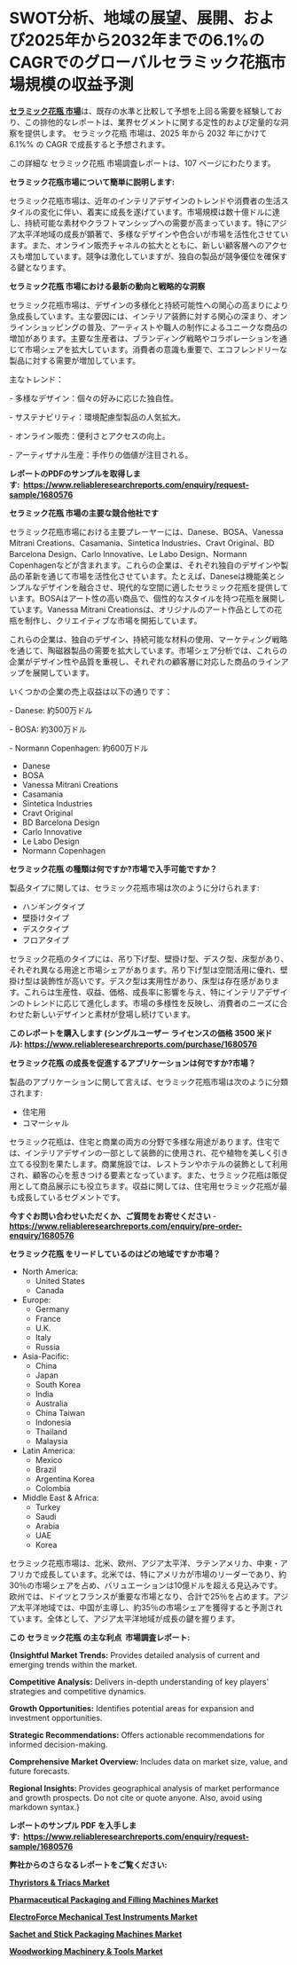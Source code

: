 <p><h1>SWOT分析、地域の展望、展開、および2025年から2032年までの6.1%のCAGRでのグローバルセラミック花瓶市場規模の収益予測</h1></p><p data-sourcepos="1:1-1:157"><strong><a href="https://www.reliableresearchreports.com/ceramic-vase-r1680576?utm_campaign=110&utm_medium=36&utm_source=Github&utm_content=ia&utm_term=08032025&utm_id=ceramic-vase">セラミック花瓶 市場</a></strong>は、既存の水準と比較して予想を上回る需要を経験しており、この排他的なレポートは、業界セグメントに関する定性的および定量的な洞察を提供します。 セラミック花瓶 市場は、2025 年から 2032 年にかけて 6.1%% の CAGR で成長すると予想されます。</p>
<p data-sourcepos="3:1-3:50">この詳細な セラミック花瓶 市場調査レポートは、107 ページにわたります。</p>
<p><strong>セラミック花瓶市場について簡単に説明します:</strong></p>
<p><p>セラミック花瓶市場は、近年のインテリアデザインのトレンドや消費者の生活スタイルの変化に伴い、着実に成長を遂げています。市場規模は数十億ドルに達し、持続可能な素材やクラフトマンシップへの需要が高まっています。特にアジア太平洋地域の成長が顕著で、多様なデザインや色合いが市場を活性化させています。また、オンライン販売チャネルの拡大とともに、新しい顧客層へのアクセスも増加しています。競争は激化していますが、独自の製品が競争優位を確保する鍵となります。</p></p>
<p><strong>セラミック花瓶 市場における最新の動向と戦略的な洞察</strong></p>
<p><p>セラミック花瓶市場は、デザインの多様化と持続可能性への関心の高まりにより急成長しています。主な要因には、インテリア装飾に対する関心の深まり、オンラインショッピングの普及、アーティストや職人の制作によるユニークな商品の増加があります。主要な生産者は、ブランディング戦略やコラボレーションを通じて市場シェアを拡大しています。消費者の意識も重要で、エコフレンドリーな製品に対する需要が増加しています。</p><p>主なトレンド：</p><p>- 多様なデザイン：個々の好みに応じた独自性。</p><p>- サステナビリティ：環境配慮型製品の人気拡大。</p><p>- オンライン販売：便利さとアクセスの向上。</p><p>- アーティザナル生産：手作りの価値が注目される。</p></p>
<p><strong>レポートのPDFのサンプルを取得します</strong><strong>:&nbsp;&nbsp;<a href="https://www.reliableresearchreports.com/enquiry/request-sample/1680576?utm_campaign=110&utm_medium=36&utm_source=Github&utm_content=ia&utm_term=08032025&utm_id=ceramic-vase">https://www.reliableresearchreports.com/enquiry/request-sample/1680576</a></strong></p>
<p><strong>セラミック花瓶 市場の主要な競合他社です</strong></p>
<p><p>セラミック花瓶市場における主要プレーヤーには、Danese、BOSA、Vanessa Mitrani Creations、Casamania、Sintetica Industries、Cravt Original、BD Barcelona Design、Carlo Innovative、Le Labo Design、Normann Copenhagenなどが含まれます。これらの企業は、それぞれ独自のデザインや製品の革新を通じて市場を活性化させています。たとえば、Daneseは機能美とシンプルなデザインを融合させ、現代的な空間に適したセラミック花瓶を提供しています。BOSAはアート性の高い商品で、個性的なスタイルを持つ花瓶を展開しています。Vanessa Mitrani Creationsは、オリジナルのアート作品としての花瓶を制作し、クリエイティブな市場を開拓しています。</p><p>これらの企業は、独自のデザイン、持続可能な材料の使用、マーケティング戦略を通じて、陶磁器製品の需要を拡大しています。市場シェア分析では、これらの企業がデザイン性や品質を重視し、それぞれの顧客層に対応した商品のラインアップを展開しています。</p><p>いくつかの企業の売上収益は以下の通りです：</p><p>- Danese: 約500万ドル</p><p>- BOSA: 約300万ドル</p><p>- Normann Copenhagen: 約600万ドル</p></p>
<p><ul><li>Danese</li><li>BOSA</li><li>Vanessa Mitrani Creations</li><li>Casamania</li><li>Sintetica Industries</li><li>Cravt Original</li><li>BD Barcelona Design</li><li>Carlo Innovative</li><li>Le Labo Design</li><li>Normann Copenhagen</li></ul></p>
<p><strong>セラミック花瓶 の種類は何ですか?市場で入手可能ですか？</strong></p>
<p>製品タイプに関しては、セラミック花瓶市場は次のように分けられます:</p>
<p><ul><li>ハンギングタイプ</li><li>壁掛けタイプ</li><li>デスクタイプ</li><li>フロアタイプ</li></ul></p>
<p><p>セラミック花瓶のタイプには、吊り下げ型、壁掛け型、デスク型、床型があり、それぞれ異なる用途と市場シェアがあります。吊り下げ型は空間活用に優れ、壁掛け型は装飾性が高いです。デスク型は実用性があり、床型は存在感があります。これらは生産性、収益、価格、成長率に影響を与え、特にインテリアデザインのトレンドに応じて進化します。市場の多様性を反映し、消費者のニーズに合わせた新しいデザインと素材が登場し続けています。</p></p>
<p><strong>このレポートを購入します (シングルユーザー ライセンスの価格 3500 米ドル):&nbsp;<a href="https://www.reliableresearchreports.com/purchase/1680576?utm_campaign=110&utm_medium=36&utm_source=Github&utm_content=ia&utm_term=08032025&utm_id=ceramic-vase">https://www.reliableresearchreports.com/purchase/1680576</a></strong></p>
<p><strong>セラミック花瓶 の成長を促進するアプリケーションは何ですか?市場？</strong></p>
<p>製品のアプリケーションに関して言えば、セラミック花瓶市場は次のように分類されます:</p>
<p><ul><li>住宅用</li><li>コマーシャル</li></ul></p>
<p><p>セラミック花瓶は、住宅と商業の両方の分野で多様な用途があります。住宅では、インテリアデザインの一部として装飾的に使用され、花や植物を美しく引き立てる役割を果たします。商業施設では、レストランやホテルの装飾として利用され、顧客の心を惹きつける要素となっています。また、セラミック花瓶は販促用として商品展示にも役立ちます。収益に関しては、住宅用セラミック花瓶が最も成長しているセグメントです。</p></p>
<p><strong>今すぐお問い合わせいただくか、ご質問をお寄せください</strong><strong>&nbsp;</strong>-<strong><a href="https://www.reliableresearchreports.com/enquiry/pre-order-enquiry/1680576?utm_campaign=110&utm_medium=36&utm_source=Github&utm_content=ia&utm_term=08032025&utm_id=ceramic-vase">https://www.reliableresearchreports.com/enquiry/pre-order-enquiry/1680576</a></strong></p>
<p><strong>セラミック花瓶 をリードしているのはどの地域ですか市場？</strong></p>
<p><ul>
    <li>
        North America:
        <ul>
            <li>United States</li>
            <li>Canada</li>
        </ul>
    </li>
    <li>
        Europe:
        <ul>
            <li>Germany</li>
            <li>France</li>
            <li>U.K.</li>
            <li>Italy</li>
            <li>Russia</li>
        </ul>
    </li>
    <li>
        Asia-Pacific:
        <ul>
            <li>China</li>
            <li>Japan</li>
            <li>South Korea</li>
            <li>India</li>
            <li>Australia</li>
            <li>China Taiwan</li>
            <li>Indonesia</li>
            <li>Thailand</li>
            <li>Malaysia</li>
        </ul>
    </li>
    <li>
        Latin America:
        <ul>
            <li>Mexico</li>
            <li>Brazil</li>
            <li>Argentina Korea</li>
            <li>Colombia</li>
        </ul>
    </li>
    <li>
        Middle East & Africa:
        <ul>
            <li>Turkey</li>
            <li>Saudi</li>
            <li>Arabia</li>
            <li>UAE</li>
            <li>Korea</li>
        </ul>
    </li>
    </ul></p>
<p><p>セラミック花瓶市場は、北米、欧州、アジア太平洋、ラテンアメリカ、中東・アフリカで成長しています。北米では、特にアメリカが市場のリーダーであり、約30％の市場シェアを占め、バリュエーションは10億ドルを超える見込みです。欧州では、ドイツとフランスが重要な市場となり、合計で25％を占めます。アジア太平洋地域では、中国が主導し、約35％の市場シェアを獲得すると予測されています。全体として、アジア太平洋地域が成長の鍵を握ります。</p></p>
<p><strong>この セラミック花瓶 の主な利点&nbsp; 市場調査レポート:</strong></p>
<p><strong>{Insightful Market Trends:</strong> Provides detailed analysis of current and emerging trends within the market.</p>
<p><strong>Competitive Analysis:</strong> Delivers in-depth understanding of key players' strategies and competitive dynamics.</p>
<p><strong>Growth Opportunities:</strong> Identifies potential areas for expansion and investment opportunities.</p>
<p><strong>Strategic Recommendations:</strong> Offers actionable recommendations for informed decision-making.</p>
<p><strong>Comprehensive Market Overview: </strong>Includes data on market size, value, and future forecasts.</p>
<p><strong>Regional Insights: </strong>Provides geographical analysis of market performance and growth prospects. Do not cite or quote anyone. Also, avoid using markdown syntax.}</p>
<p><strong>レポートのサンプル PDF を入手します:&nbsp;</strong><strong>&nbsp;<a href="https://www.reliableresearchreports.com/enquiry/request-sample/1680576?utm_campaign=110&utm_medium=36&utm_source=Github&utm_content=ia&utm_term=08032025&utm_id=ceramic-vase">https://www.reliableresearchreports.com/enquiry/request-sample/1680576</a></strong></p>
<p></p>
<p></p>
<p></p>
<p></p>
<p><strong>弊社からのさらなるレポートをご覧ください:</strong></p>
<p><strong><p><a href="https://github.com/shafriusizi/Market-Research-Report-List-1/blob/main/thyristors-triacs-market.md?utm_campaign=110&utm_medium=36&utm_source=Github&utm_content=ia&utm_term=08032025&utm_id=ceramic-vase">Thyristors & Triacs Market</a></p><p><a href="https://github.com/kukolkasimo5/Market-Research-Report-List-1/blob/main/pharmaceutical-packaging-and-filling-machines-market.md?utm_campaign=110&utm_medium=36&utm_source=Github&utm_content=ia&utm_term=08032025&utm_id=ceramic-vase">Pharmaceutical Packaging and Filling Machines Market</a></p><p><a href="https://github.com/sutrejaron/Market-Research-Report-List-1/blob/main/electroforce-mechanical-test-instruments-market.md?utm_campaign=110&utm_medium=36&utm_source=Github&utm_content=ia&utm_term=08032025&utm_id=ceramic-vase">ElectroForce Mechanical Test Instruments Market</a></p><p><a href="https://github.com/mudgeadamsvx/Market-Research-Report-List-1/blob/main/sachet-and-stick-packaging-machines-market.md?utm_campaign=110&utm_medium=36&utm_source=Github&utm_content=ia&utm_term=08032025&utm_id=ceramic-vase">Sachet and Stick Packaging Machines Market</a></p><p><a href="https://github.com/beyeagamizjp/Market-Research-Report-List-1/blob/main/woodworking-machinery-tools-market.md?utm_campaign=110&utm_medium=36&utm_source=Github&utm_content=ia&utm_term=08032025&utm_id=ceramic-vase">Woodworking Machinery & Tools Market</a></p></strong></p>